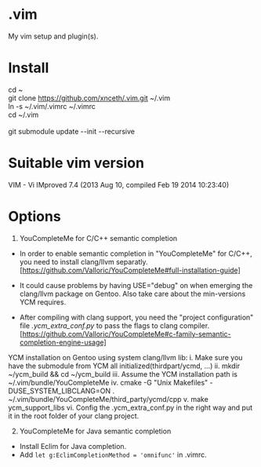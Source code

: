 .vim
====
My vim setup and plugin(s).

Install
=======
cd ~<br/>
git clone https://github.com/xnceth/.vim.git ~/.vim<br/>
ln -s ~/.vim/.vimrc ~/.vimrc<br/>
cd ~/.vim<br/>
<br/>
git submodule update --init --recursive<br/>

Suitable vim version
====================
VIM - Vi IMproved 7.4 (2013 Aug 10, compiled Feb 19 2014 10:23:40)

Options
=======
1. YouCompleteMe for C/C++ semantic completion
- In order to enable semantic completion in "YouCompleteMe" for C/C++, you need to install clang/llvm separatly.
[https://github.com/Valloric/YouCompleteMe#full-installation-guide]

- It could cause problems by having USE="debug" on when emerging the clang/llvm package on Gentoo. Also take care about the min-versions YCM requires.
- After compiling with clang support, you need the "project configuration" file <i>.ycm_extra_conf.py</i> to pass the flags to clang compiler.
[https://github.com/Valloric/YouCompleteMe#c-family-semantic-completion-engine-usage]

YCM installation on Gentoo using system clang/llvm lib:
i. Make sure you have the submodule from YCM all initialized(thirdpart/ycmd, ...)
ii. mkdir ~/ycm_build && cd ~/ycm_build
iii. Assume the YCM installation path is ~/.vim/bundle/YouCompleteMe
iv. cmake -G "Unix Makefiles" -DUSE_SYSTEM_LIBCLANG=ON . ~/.vim/bundle/YouCompleteMe/third_party/ycmd/cpp 
v. make ycm_support_libs
vi. Config the .ycm_extra_conf.py in the right way and put it in the root folder of your clang project.

2. YouCompleteMe for Java semantic completion
- Install Eclim for Java completion.
- Add <code>let g:EclimCompletionMethod = 'omnifunc'</code> in .vimrc.
